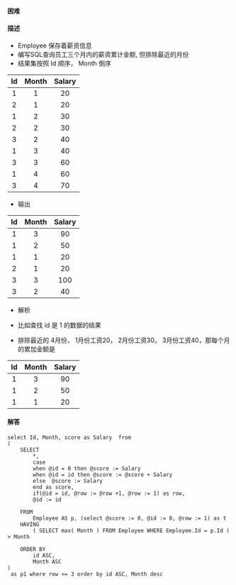 #### 困难

#### 描述

- Employee 保存着薪资信息
- 编写SQL查询员工三个月内的薪资累计金额, 但排除最近的月份
- 结果集按照 Id 顺序， Month 倒序

|Id    |Month  	  |Salary  |
| :---: | :----: | :----: | 
| 1  | 1     | 20     |
| 2  | 1     | 20     |
| 1  | 2     | 30     |
| 2  | 2     | 30     |
| 3  | 2     | 40     |
| 1  | 3     | 40     |
| 3  | 3     | 60     |
| 1  | 4     | 60     |
| 3  | 4     | 70     |

- 输出

|Id    |Month  	  |Salary  |
| :---: | :----: | :----: | 
| 1  | 3     | 90     |
| 1  | 2     | 50     |
| 1  | 1     | 20     |
| 2  | 1     | 20     |
| 3  | 3     | 100    |
| 3  | 2     | 40     |

- 解析 

- 比如查找 id 是 1 的数据的结果
- 排除最近的 4月份， 1月份工资20， 2月份工资30， 3月份工资40，那每个月的累加金额是 

|Id    |Month  	  |Salary  |
| :---: | :----: | :----: | 
| 1  | 3     | 90     |
| 1  | 2     | 50     |
| 1  | 1     | 20     |

#### 解答

```shell script
select Id, Month, score as Salary  from 
(
    SELECT
        *,
        case 
        when @id = 0 then @score := Salary
        when @id = id then @score := @score + Salary
        else  @score := Salary 
        end as score,
        if(@id = id, @row := @row +1, @row := 1) as row,
        @id := id
        
    FROM
        Employee AS p, (select @score := 0, @id := 0, @row := 1) as t
    HAVING
        ( SELECT max( Month ) FROM Employee WHERE Employee.Id = p.Id ) > Month 
        
    ORDER BY
        id ASC,
        Month ASC
)
 as p1 where row <= 3 order by id ASC, Month desc
```